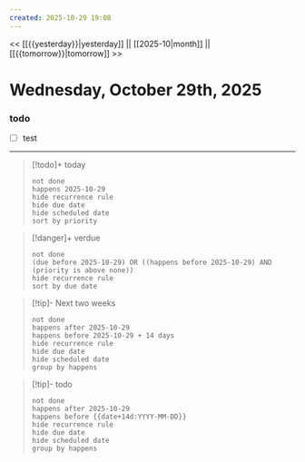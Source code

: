 ```yaml
---
created: 2025-10-29 19:08
---
```

<< [[{{yesterday}}|yesterday]] || [[2025-10|month]] || [[{{tomorrow}}|tomorrow]] >>
# Wednesday, October 29th, 2025
### todo
- [ ] test 


---
> [!todo]+ today
> ```tasks
> not done
> happens 2025-10-29
> hide recurrence rule
> hide due date
> hide scheduled date
> sort by priority
> ```

> [!danger]+ verdue 
> ```tasks
> not done
> (due before 2025-10-29) OR ((happens before 2025-10-29) AND (priority is above none))
> hide recurrence rule
> sort by due date
> ```

> [!tip]- Next two weeks
> ```tasks
> not done
> happens after 2025-10-29
> happens before 2025-10-29 + 14 days
> hide recurrence rule
> hide due date
> hide scheduled date
> group by happens
> ```

> [!tip]- todo
> ```tasks
> not done
> happens after 2025-10-29
> happens before {{date+14d:YYYY-MM-DD}}
> hide recurrence rule
> hide due date
> hide scheduled date
> group by happens
> ```